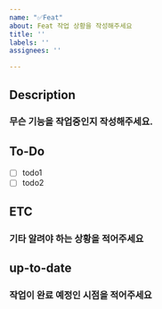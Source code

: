 ```yaml
---
name: "✅Feat"
about: Feat 작업 상황을 작성해주세요
title: ''
labels: ''
assignees: ''

---
```


## Description
### 무슨 기능을 작업중인지 작성해주세요.

## To-Do
- [ ] todo1
- [ ] todo2

## ETC
### 기타 알려야 하는 상황을 적어주세요

## up-to-date
### 작업이 완료 예정인 시점을 적어주세요
